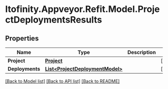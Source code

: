 # Itofinity.Appveyor.Refit.Model.ProjectDeploymentsResults
## Properties

Name | Type | Description | Notes
------------ | ------------- | ------------- | -------------
**Project** | [**Project**](Project.md) |  | [optional] 
**Deployments** | [**List&lt;ProjectDeploymentModel&gt;**](ProjectDeploymentModel.md) |  | [optional] 

[[Back to Model list]](../README.md#documentation-for-models) [[Back to API list]](../README.md#documentation-for-api-endpoints) [[Back to README]](../README.md)

